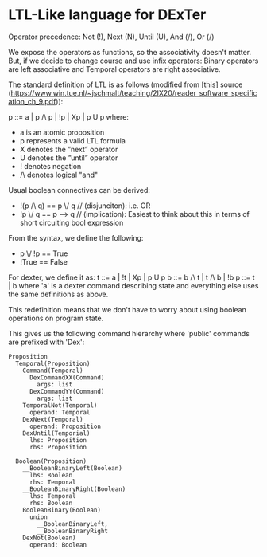 # LTL-Like language for DExTer

Operator precedence:
Not (!), Next (N),
Until (U),
And (/\), Or (\/)

We expose the operators as functions, so the associativity doesn't matter. But,
if we decide to change course and use infix operators: Binary operators are left
associative and Temporal operators are right associative.

The standard definition of LTL is as follows (modified from [this] source (https://www.win.tue.nl/~jschmalt/teaching/2IX20/reader_software_specification_ch_9.pdf)):

p ::= a  |  p /\ p  |  !p  |  Xp |  p U p
where:
* a is an atomic proposition
* p represents a valid LTL formula
* X denotes the ”next” operator
* U denotes the ”until” operator
* ! denotes negation
* /\ denotes logical "and"

Usual boolean connectives can be derived:
* !(p /\ q) == p \\/ q   // (disjunciton): i.e. OR
* !p \\/ q == p --> q    // (implication): Easiest to think about this in terms of short circuiting bool expression

From the syntax, we define the following:
* p \\/ !p == True
* !True == False

For dexter, we define it as:
t ::= a  |  !t  |  Xp  |  p U p
b ::= b /\ t |  t /\ b | !b
p ::= t | b
where 'a' is a dexter command describing state and everything else uses the same
definitions as above.

This redefinition means that we don't have to worry about using boolean
operations on program state.

This gives us the following command hierarchy where 'public' commands are
prefixed with 'Dex':
```
Proposition
  Temporal(Proposition)
    Command(Temporal)
      DexCommandXX(Command)
        args: list
      DexCommandYY(Command)
        args: list
    TemporalNot(Temporal)
      operand: Temporal
    DexNext(Temporal)
      operand: Proposition
    DexUntil(Temporial)
      lhs: Proposition
      rhs: Proposition

  Boolean(Proposition)
    __BooleanBinaryLeft(Boolean)
      lhs: Boolean
      rhs: Temporal
    __BooleanBinaryRight(Boolean)
      lhs: Temporal
      rhs: Boolean
    BooleanBinary(Boolean)
      union
        __BooleanBinaryLeft,
        __BooleanBinaryRight
    DexNot(Boolean)
      operand: Boolean
```
